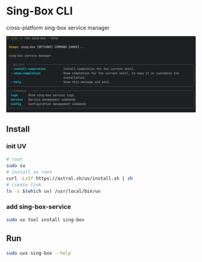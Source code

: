 # Sing-Box CLI

cross-platform sing-box service manager

![](assets/image.png)


## Install

### init UV

```bash
# root
sudo su
# install as root
curl -LsSf https://astral.sh/uv/install.sh | sh
# create link
ln -s $(which uv) /usr/local/bin/uv
```

### add sing-box-service

```bash
sudo uv tool install sing-box
```

## Run

```bash
sudo uvx sing-box --help
```
